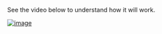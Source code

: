 See the video below to understand how it will work.

[![image](https://user-images.githubusercontent.com/47825998/90345024-af793200-e037-11ea-88a9-6811ec490a79.png)](https://vimeo.com/448367576)
